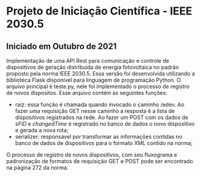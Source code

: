 # Projeto de Iniciação Científica - IEEE 2030.5
## Iniciado em Outubro de 2021

Implementação de uma API Rest para comunicação e controle de dispositivos de geração distribuida de energia fotovoltaica no padrão proposto pela norma IEEE 2030.5.
Essa versão foi desenvolvida utilizando a biblioteca Flask disponível para linguagem de programação Python. 
O arquivo principal é teste.py, nele foi implementado o processo de registro de novos dispositos. Esse arquivo contém as seguintes funções:
  + raiz: essa função é chamada quando invocado o caminho /edev. Ao fazer uma requisição GET nesse caminho a resposta é a lista de dispositivos registrados na rede. Ao fazer um POST
  com os dados de *sFID* e *changedTime* é registrado no banco de dados o novo dispositivo e gerada a nova rota;
  + serializer: responsável por transformar as informações contidas no banco de dados de dispositivos para o formato XML contido na norma;

O processo de registro de novos dispositivos, com seu fluxograma e padronização de formatos de requisição GET e POST pode ser encontrado na página 272 da norma.

